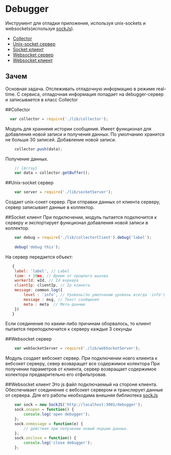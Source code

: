 # Debugger
Инструмент для отладки приложения, используя unix-sockets и websockets(используя [sockJs](http://sockjs.org)).
* [Collector](#collector)
* [Unix-socket сервер](#unix-socket-сервер)
* [Socket клиент](#socket-клиент)
* [Websocket сервер](#websocket-сервер)
* [Websocket клиент](#websocket-клиент)

## Зачем
Основная задача. Отслеживать отладочную информацию в режиме real-time.
С сервиса, отладочная информация попадает на debugger-сервер и записывается в класс Collector



##Collector
``` js
  var collector = require('./lib/collector');
```
Модуль для храннеия истории сообщения. Имеет функционал для добавления новой записи и получения данных.
По умолчанию хранится не больше 30 записей.
Добавление новой записи.
``` js
    collector.push(data);
```
Получение данных.
``` js
    // {Array}
    var data = collector.getBuffer(); 
```
 
##Unix-socket сервер
``` js
    var server = require('./lib/socketServer');
```
Создает unix-сокет сервер. При отправки данных от клиента серверу, сервер записывает данные в коллектор.

##Socket клиент
При подключении, модуль пытается подключится к серверу и экспортирует функционал добавления новой записи в коллектор.
``` js
    var debug = require('./lib/collectorClient').debug('label');
    
    debug('debug this');
```

На сервер передается объект:
``` js
   {
   	label: 'label', // Label
   	time: + 10ms, // Время от прошлого вызова
   	workerId: wId, // Id воркера 
	clientIp: clientIp, // Ip клинета
	message: common.log({
		level : 'info', // Уровень(по умолчанию уровень всегда 'info')
		message : msg, // Текст сообщения
		meta : meta  // Мета-данные   
	})
   }
```

Если соединение по каким-либо причинам оборвалось, то клиент пытается переподключится к серверу каждые 3 секунды 


##Websocket сервер
``` js
    var webSocketServer = require('./lib/webSocketServer');
```
Модуль создает вебсокет сервер.
При подключении новго клиента к вебсокет серверу, север возваращет все содержимое колектора
При получении параметров от клиента, сервер возвращает содержимое колектора предварительно его отфильтровав.


##Websocket клиент
Это js файл подключаемый на стороне клиента. Обеспечивает соединение с вебсокет сервером и транслирует данные от сервера.
Для его работы необходима внешняя библиотека [sockJs](http://sockjs.org)


``` js
    var sock = new SockJS('http://localhost:3001/debugger');
    sock.onopen = function() {
        console.log('open debugger');
    };
    sock.onmessage = function(e) {
        // действия при получении новый порции данных.
    };
    sock.onclose = function() {
        console.log('close debugger');
    };
```




